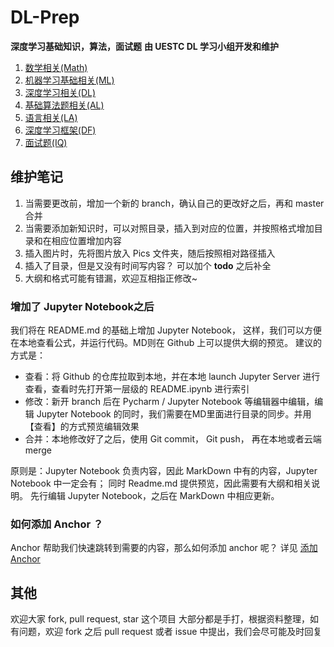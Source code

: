 # DL-Prep
**深度学习基础知识，算法，面试题**
**由 UESTC DL 学习小组开发和维护**

1. [数学相关(Math)](01_Math/README.ipynb)
2. [机器学习基础相关(ML)](02_ML_knowledge/README.ipynb)
3. [深度学习相关(DL)](03_DL_knowledge/README.md)
4. [基础算法题相关(AL)](04_Algorithms/README.ipynb)
5. [语言相关(LA)](05_Language/README.ipynb)
6. [深度学习框架(DF)](06_DL_framework/README.ipynb)
6. [面试题(IQ)](07_Interview_Questions/README.ipynb)


## 维护笔记
1. 当需要更改前，增加一个新的 branch，确认自己的更改好之后，再和 master 合并
1. 当需要添加新知识时，可以对照目录，插入到对应的位置，并按照格式增加目录和在相应位置增加内容
2. 插入图片时，先将图片放入 Pics 文件夹，随后按照相对路径插入
3. 插入了目录，但是又没有时间写内容？ 可以加个 **todo** 之后补全
3. 大纲和格式可能有错漏，欢迎互相指正修改~

### 增加了 Jupyter Notebook之后
我们将在 README.md 的基础上增加 Jupyter Notebook， 这样，我们可以方便在本地查看公式，并运行代码。MD则在 Github 上可以提供大纲的预览。
建议的方式是：
- 查看：将 Github 的仓库拉取到本地，并在本地 launch Jupyter Server 进行查看，查看时先打开第一层级的 README.ipynb 进行索引
- 修改：新开 branch 后在 Pycharm / Jupyter Notebook 等编辑器中编辑，编辑 Jupyter Notebook 的同时，我们需要在MD里面进行目录的同步。并用【查看】的方式预览编辑效果
- 合并：本地修改好了之后，使用 Git commit， Git push， 再在本地或者云端merge

原则是：Jupyter Notebook 负责内容，因此 MarkDown 中有的内容，Jupyter Notebook 中一定会有； 同时 Readme.md 提供预览，因此需要有大纲和相关说明。
先行编辑 Jupyter Notebook，之后在 MarkDown 中相应更新。

### 如何添加 Anchor ？
Anchor 帮助我们快速跳转到需要的内容，那么如何添加 anchor 呢？
详见 [添加Anchor](Utils/AddAnchor.ipynb)

## 其他
欢迎大家 fork, pull request, star 这个项目
大部分都是手打，根据资料整理，如有问题，欢迎 fork 之后 pull request 或者 issue 中提出，我们会尽可能及时回复

